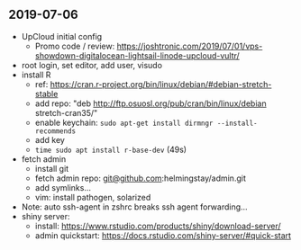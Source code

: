 ## 2019-07-06
* UpCloud initial config
    - Promo code / review: https://joshtronic.com/2019/07/01/vps-showdown-digitalocean-lightsail-linode-upcloud-vultr/
* root login, set editor, add user, visudo
* install R
    - ref: https://cran.r-project.org/bin/linux/debian/#debian-stretch-stable
    - add repo: "deb http://ftp.osuosl.org/pub/cran/bin/linux/debian stretch-cran35/"
    - enable keychain: `sudo apt-get install dirmngr --install-recommends`
    - add key 
    - `time sudo apt install r-base-dev` (49s) 
* fetch admin
    - install git
    - fetch admin repo: git@github.com:helmingstay/admin.git
    - add symlinks...
    - vim: install pathogen, solarized
* Note: auto ssh-agent in zshrc breaks ssh agent forwarding...
* shiny server:
    - install: https://www.rstudio.com/products/shiny/download-server/
    - admin quickstart: https://docs.rstudio.com/shiny-server/#quick-start
    


